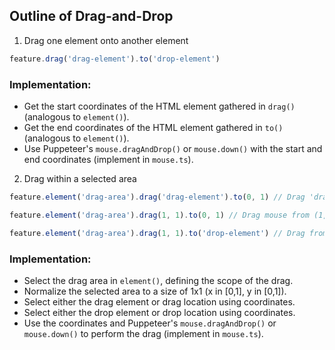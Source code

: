 ## Outline of Drag-and-Drop

1. Drag one element onto another element

```typescript
feature.drag('drag-element').to('drop-element')
```

### Implementation:
- Get the start coordinates of the HTML element gathered in `drag()` (analogous to `element()`).
- Get the end coordinates of the HTML element gathered in `to()` (analogous to `element()`).
- Use Puppeteer's `mouse.dragAndDrop()` or `mouse.down()` with the start and end coordinates (implement in `mouse.ts`).

2. Drag within a selected area

```typescript
feature.element('drag-area').drag('drag-element').to(0, 1) // Drag 'drag-element' within 'drag-area' to location (0, 1)

feature.element('drag-area').drag(1, 1).to(0, 1) // Drag mouse from (1, 1) to (0, 1) within 'drag-area'

feature.element('drag-area').drag(1, 1).to('drop-element') // Drag from (1, 1) within 'drag-area' to 'drop-element'
```

### Implementation:
- Select the drag area in `element()`, defining the scope of the drag.
- Normalize the selected area to a size of 1x1 (x in [0,1], y in [0,1]).
- Select either the drag element or drag location using coordinates.
- Select either the drop element or drop location using coordinates.
- Use the coordinates and Puppeteer's `mouse.dragAndDrop()` or `mouse.down()` to perform the drag (implement in `mouse.ts`).